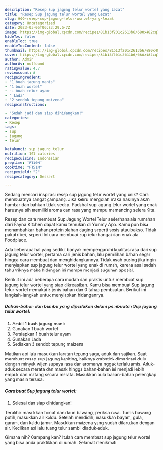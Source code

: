 ```yaml
---
description: "Resep Sup jagung telur wortel yang Lezat"
title: "Resep Sup jagung telur wortel yang Lezat"
slug: 906-resep-sup-jagung-telur-wortel-yang-lezat
category: Uncategorized
date: 2023-03-05T06:23:29.547Z
image: https://img-global.cpcdn.com/recipes/81b13f201c2613b6/680x482cq70/sup-jagung-telur-wortel-foto-resep-utama.jpg
hideToc: false
enableToc: true
enableTocContent: false
thumbnail: https://img-global.cpcdn.com/recipes/81b13f201c2613b6/680x482cq70/sup-jagung-telur-wortel-foto-resep-utama.jpg
cover: https://img-global.cpcdn.com/recipes/81b13f201c2613b6/680x482cq70/sup-jagung-telur-wortel-foto-resep-utama.jpg
author: Admin
authorAv: notfound
ratingvalue: 4.7
reviewcount: 8
recipeingredient:
- "1 buah jagung manis"
- "1 buah wortel"
- "1 buah telur ayam"
- " Lada"
- "2 sendok tepung maizena"
recipeinstructions:

- "Sudah jadi dan siap dihidangkan!"
categories:
- Resep
tags:
- sup
- jagung
- telur

katakunci: sup jagung telur 
nutrition: 101 calories
recipecuisine: Indonesian
preptime: "PT10M"
cooktime: "PT51M"
recipeyield: "2"
recipecategory: Dessert

---
```





Sedang mencari inspirasi resep sup jagung telur wortel yang unik? Cara membuatnya sangat gampang. Jika keliru mengolah maka hasilnya akan hambar dan bahkan tidak sedap. Padahal sup jagung telur wortel yang enak harusnya sih memiliki aroma dan rasa yang mampu memancing selera Kita.





Resep dan cara membuat Sup Jagung Wortel Telur sederhana ala rumahan dari Rayna Kitchen dapat kamu temukan di Yummy App. Kamu pun bisa menambahkan bahan protein olahan daging seperti sosis atau bakso. Tidak pakai ribet, seperti ini cara membuat sup telur hangat dan enak ala Foodplace.

Ada beberapa hal yang sedikit banyak mempengaruhi kualitas rasa dari sup jagung telur wortel, pertama dari jenis bahan, lalu pemilihan bahan segar hingga cara membuat dan menghidangkannya. Tidak usah pusing jika ingin menyiapkan sup jagung telur wortel yang enak di rumah, karena asal sudah tahu triknya maka hidangan ini mampu menjadi suguhan spesial.






Berikut ini ada beberapa cara mudah dan praktis untuk membuat sup jagung telur wortel yang siap dikreasikan. Kamu bisa membuat Sup jagung telur wortel memakai 5 jenis bahan dan 0 tahap pembuatan. Berikut ini langkah-langkah untuk menyiapkan hidangannya.

<!--inarticleads1-->

##### Bahan-bahan dan bumbu yang diperlukan dalam pembuatan Sup jagung telur wortel:

1. Ambil 1 buah jagung manis
1. Gunakan 1 buah wortel
1. Persiapkan 1 buah telur ayam
1. Gunakan  Lada
1. Sediakan 2 sendok tepung maizena


Matikan api lalu masukkan larutan tepung sagu, aduk dan sajikan. Saat membuat resep sup jagung kepiting, baiknya crabstick dimarinasi dulu dengan minyak wijen supaya rasa dan aromanya nggak terlalu amis. Aduk-aduk secara merata dan masak hingga bahan-bahan ini menjadi lebih empuk dan matang secara merata. Masukkan pula bahan-bahan pelengkap yang masih tersisa. 

<!--inarticleads2-->

##### Cara buat Sup jagung telur wortel:


1. Selesai dan siap dihidangkan!

Terakhir masukkan tomat dan daun bawang, periksa rasa. Tumis bawang putih, masukkan air kaldu. Setelah mendidih, masukkan bayam, gula, garam, dan kaldu jamur. Masukkan maizena yang sudah dilarutkan dengan air. Kecilkan api lalu tuang telur sambil diaduk-aduk. 

Gimana nih? Gampang kan? Itulah cara membuat sup jagung telur wortel yang bisa anda praktikkan di rumah. Selamat menikmati
